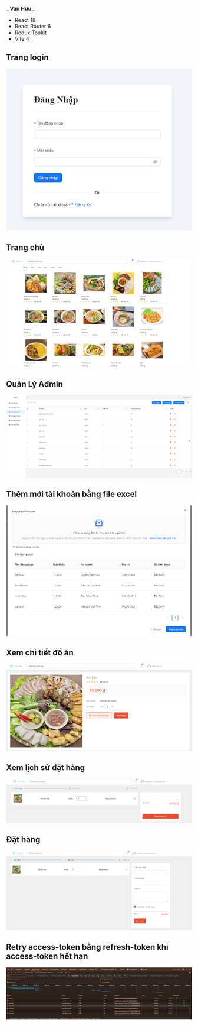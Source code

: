 **_ Văn Hữu _**

- React 18
- React Router 6
- Redux Tookit
- Vite 4
<h2>Trang login</h2>

![Alt text](./src/assets/login.png)

<h2>Trang chủ</h2>

![Alt text](./src/assets/home.png)

<h2>Quản Lý Admin</h2>

![Alt text](./src/assets/quanlyadmin.png)

<h2>Thêm mới tài khoản bằng file excel  </h2>

![Alt text](./src/assets/importExcel.png)

<h2>Xem chi tiết đồ ăn</h2>

![Alt text](./src/assets/viewFood.png)

<h2>Xem lịch sử đặt hàng</h2>

![Alt text](./src/assets/viewOrder.png)

<h2>Đặt hàng</h2>

![Alt text](./src/assets/order.png)

<h2>Retry access-token bằng refresh-token khi access-token hết hạn</h2>

![Alt text](./src/assets/retryaccesstoken.png)
